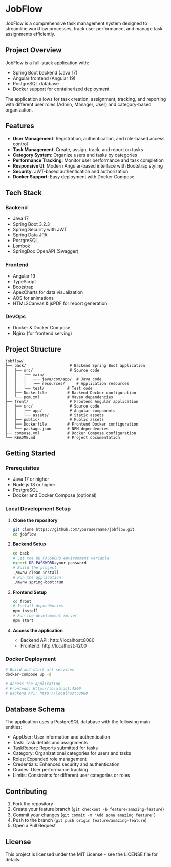 # JobFlow

JobFlow is a comprehensive task management system designed to streamline workflow processes, track user performance, and manage task assignments efficiently.

## Project Overview

JobFlow is a full-stack application with:
- Spring Boot backend (Java 17)
- Angular frontend (Angular 19)
- PostgreSQL database
- Docker support for containerized deployment

The application allows for task creation, assignment, tracking, and reporting with different user roles (Admin, Manager, User) and category-based organization.

## Features

- **User Management**: Registration, authentication, and role-based access control
- **Task Management**: Create, assign, track, and report on tasks
- **Category System**: Organize users and tasks by categories
- **Performance Tracking**: Monitor user performance and task completion
- **Responsive UI**: Modern Angular-based interface with Bootstrap styling
- **Security**: JWT-based authentication and authorization
- **Docker Support**: Easy deployment with Docker Compose

## Tech Stack

### Backend
- Java 17
- Spring Boot 3.2.3
- Spring Security with JWT
- Spring Data JPA
- PostgreSQL
- Lombok
- SpringDoc OpenAPI (Swagger)

### Frontend
- Angular 19
- TypeScript
- Bootstrap
- ApexCharts for data visualization
- AOS for animations
- HTML2Canvas & jsPDF for report generation

### DevOps
- Docker & Docker Compose
- Nginx (for frontend serving)

## Project Structure

```
jobflow/
├── back/                   # Backend Spring Boot application
│   ├── src/                # Source code
│   │   ├── main/
│   │   │   ├── java/com/app/  # Java code
│   │   │   └── resources/     # Application resources
│   │   └── test/          # Test code
│   ├── Dockerfile         # Backend Docker configuration
│   └── pom.xml            # Maven dependencies
├── front/                  # Frontend Angular application
│   ├── src/                # Source code
│   │   ├── app/            # Angular components
│   │   └── assets/         # Static assets
│   ├── public/             # Public assets
│   ├── Dockerfile         # Frontend Docker configuration
│   └── package.json       # NPM dependencies
├── compose.yml            # Docker Compose configuration
└── README.md              # Project documentation
```

## Getting Started

### Prerequisites
- Java 17 or higher
- Node.js 18 or higher
- PostgreSQL 
- Docker and Docker Compose (optional)

### Local Development Setup

1. **Clone the repository**
   ```bash
   git clone https://github.com/yourusername/jobflow.git
   cd jobflow
   ```

2. **Backend Setup**
   ```bash
   cd back
   # Set the DB_PASSWORD environment variable
   export DB_PASSWORD=your_password
   # Build the project
   ./mvnw clean install
   # Run the application
   ./mvnw spring-boot:run
   ```

3. **Frontend Setup**
   ```bash
   cd front
   # Install dependencies
   npm install
   # Run the development server
   npm start
   ```

4. **Access the application**
   - Backend API: http://localhost:8080
   - Frontend: http://localhost:4200

### Docker Deployment

```bash
# Build and start all services
docker-compose up -d

# Access the application
# Frontend: http://localhost:4200
# Backend API: http://localhost:8080
```

## Database Schema

The application uses a PostgreSQL database with the following main entities:
- AppUser: User information and authentication
- Task: Task details and assignments
- TaskReport: Reports submitted for tasks
- Category: Organizational categories for users and tasks
- Roles: Expanded role management
- Credentials: Enhanced security and authentication
- Grades: User performance tracking
- Limits: Constraints for different user categories or roles

## Contributing

1. Fork the repository
2. Create your feature branch (`git checkout -b feature/amazing-feature`)
3. Commit your changes (`git commit -m 'Add some amazing feature'`)
4. Push to the branch (`git push origin feature/amazing-feature`)
5. Open a Pull Request

## License

This project is licensed under the MIT License - see the LICENSE file for details.
